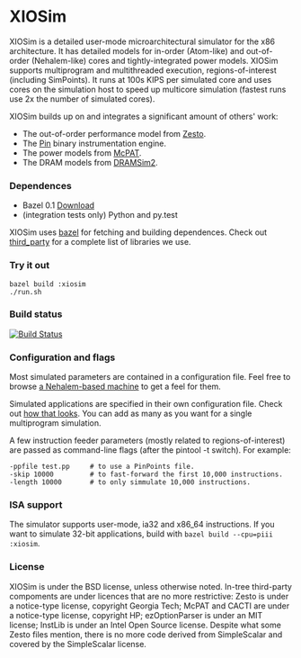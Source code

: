 XIOSim
======
XIOSim is a detailed user-mode microarchitectural simulator for the x86 architecture.
It has detailed models for in-order (Atom-like) and out-of-order (Nehalem-like) cores
and tightly-integrated power models. XIOSim supports multiprogram and multithreaded
execution, regions-of-interest (including SimPoints). It runs at 100s KIPS per simulated
core and uses cores on the simulation host to speed up multicore simulation
(fastest runs use 2x the number of simulated cores).

XIOSim builds up on and integrates a significant amount of others' work:

- The out-of-order performance model from [Zesto](http://zesto.cc.gatech.edu/).
- The [Pin](http://www.pintool.org) binary instrumentation engine.
- The power models from [McPAT](http://www.hpl.hp.com/research/mcpat/).
- The DRAM models from [DRAMSim2](http://wiki.umd.edu/DRAMSim2/index.php/Main_Page).

### Dependences ###
- Bazel 0.1 [Download](http://bazel.io/docs/install.html)
- (integration tests only) Python and py.test

XIOSim uses [bazel](http://bazel.io) for fetching and building dependences.
Check out [third_party](third_party/) for a complete list of libraries we use.

### Try it out ###
~~~
bazel build :xiosim
./run.sh
~~~

### Build status ###
[![Build Status](http://ci.xiosim.org:8080/buildStatus/icon?job=XIOSim)](http://ci.xiosim.org:8080/job/XIOSim/)

### Configuration and flags ###
Most simulated parameters are contained in a configuration file.
Feel free to browse [a Nehalem-based machine](xiosim/config/N.cfg) to get a feel for them.

Simulated applications are specified in their own configuration file.
Check out [how that looks](benchmarks.cfg).
You can add as many as you want for a single multiprogram simulation.

A few instruction feeder parameters (mostly related to regions-of-interest) are
passed as command-line flags (after the pintool -t switch).
For example:

~~~
-ppfile test.pp     # to use a PinPoints file.
-skip 10000         # to fast-forward the first 10,000 instructions.
-length 10000       # to only simmulate 10,000 instructions.
~~~

### ISA support ####
The simulator supports user-mode, ia32 and x86_64 instructions. If you want to
simulate 32-bit applications, build with `bazel build --cpu=piii :xiosim`.

### License ###
XIOSim is under the BSD license, unless otherwise noted. In-tree third-party compoments
are under licences that are no more restrictive: Zesto is under a notice-type
license, copyright Georgia Tech; McPAT and CACTI are under a notice-type license,
copyright HP; ezOptionParser is under an MIT license; InstLib is under an
Intel Open Source license. Despite what some Zesto files mention, there is no
more code derived from SimpleScalar and covered by the SimpleScalar license.

